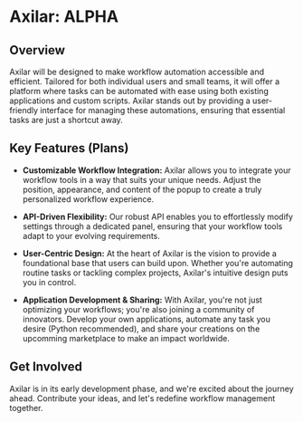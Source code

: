 # Axilar: ALPHA 

## Overview

Axilar will be designed to make workflow automation accessible and efficient. Tailored for both individual users and small teams, it will offer a platform where tasks can be automated with ease using both existing applications and custom scripts. Axilar stands out by providing a user-friendly interface for managing these automations, ensuring that essential tasks are just a shortcut away.

## Key Features (Plans)

- **Customizable Workflow Integration:** Axilar allows you to integrate your workflow tools in a way that suits your unique needs. Adjust the position, appearance, and content of the popup to create a truly personalized workflow experience.

- **API-Driven Flexibility:** Our robust API enables you to effortlessly modify settings through a dedicated panel, ensuring that your workflow tools adapt to your evolving requirements. 

- **User-Centric Design:** At the heart of Axilar is the vision to provide a foundational base that users can build upon. Whether you're automating routine tasks or tackling complex projects, Axilar's intuitive design puts you in control.

- **Application Development & Sharing:** With Axilar, you're not just optimizing your workflows; you're also joining a community of innovators. Develop your own applications, automate any task you desire (Python recommended), and share your creations on the upcomming marketplace to make an impact worldwide.

## Get Involved

Axilar is in its early development phase, and we're excited about the journey ahead. Contribute your ideas, and let's redefine workflow management together.
